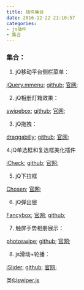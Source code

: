 ```yaml
---
title: 插件集合
date: 2016-12-22 21:10:57
categories:
- js插件
- 集合
---
```



### 集合：

1. jQ移动平台侧栏菜单：

[jQuery.mmenu](http://sc.chinaz.com/jiaoben/130607258590.htm);
[github](https://github.com/FrDH/jQuery.mmenu);
[官网](http://mmenu.frebsite.nl/);

<!--more-->


2. jQ相册灯箱效果：

[swipebox](http://www.sucaijiayuan.com/Js/XiangCeDaiMa/946.html);
[github](https://github.com/brutaldesign/swipebox);
[官网](http://brutaldesign.github.io/swipebox/);


3. jQ拖拽：

[draggabilly](http://www.jq22.com/jquery-info12276);
[github](https://github.com/desandro/draggabilly);
[官网](http://draggabilly.desandro.com/);


4.jQ单选框和复选框美化插件 

[iCheck](http://sc.chinaz.com/jiaoben/130428595360.htm);
[github](https://github.com/fronteed/iCheck);
[官网](http://fronteed.com/iCheck/);

5. jQ下拉框 

[Chosen](https://github.com/harvesthq/chosen);
[官网](https://harvesthq.github.io/chosen/);


6. jQ弹出层

[Fancybox](http://sc.chinaz.com/jiaoben/130513323030.htm);
[官网](http://fancyapps.com/fancybox/);
[github](https://github.com/fancyapps/fancyBox);



7. 触屏手势相册展示：

[photoswipe](http://www.shejidaren.com/tu-pian-zhan-shi-photoswipe-js-plugin.html);
[github](https://github.com/dimsemenov/photoswipe);
[官网](http://photoswipe.com/);


8. js滑动+轮播：

[iSlider](http://www.lanrentuku.com/js/tupian-1160.html);
[github](https://github.com/BE-FE/iSlider);
[官网](http://be-fe.github.io/iSlider/);

类似[swiper.js](http://www.swiper.com.cn/)






